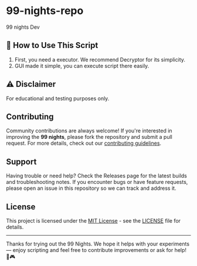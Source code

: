 # 99-nights-repo
99 nights Dev

## 📖 How to Use This Script
1.  First, you need a executor. We recommend Decryptor for its simplicity.
2.  GUI made it simple, you can execute script there easily.

## ⚠️ Disclaimer
For educational and testing purposes only.

## Contributing
Community contributions are always welcome! If you're interested in improving the **99 nights**, please fork the repository and submit a pull request. For more details, check out our [contributing guidelines](https://github.com/josecmanxd/99-nights-repo/blob/main/CONTRIBUTING.md).

## Support
Having trouble or need help? Check the Releases page for the latest builds and troubleshooting notes. If you encounter bugs or have feature requests, please open an issue in this repository so we can track and address it.

## License
This project is licensed under the [MIT License](https://opensource.org/licenses/MIT) - see the [LICENSE](LICENSE) file for details.

---

Thanks for trying out the 99 Nights. We hope it helps with your experiments — enjoy scripting and feel free to contribute improvements or ask for help! 🚀🎮
